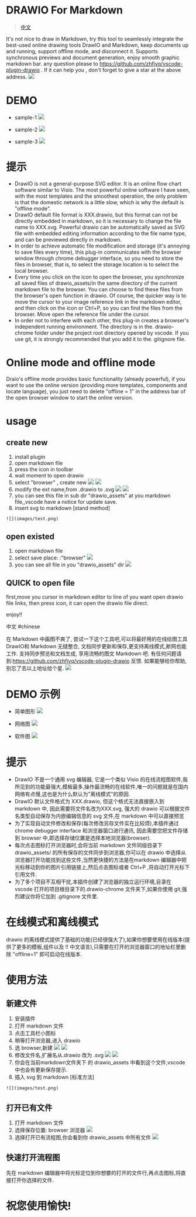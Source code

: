 # DRAWIO For Markdown 
> [中文](#chinese)

It's not nice to draw in Markdown, try this tool to seamlessly integrate the best-used online drawing tools DrawIO and Markdown, keep documents up and running, support offline mode, and disconnect it. Supports synchronous previews and document generation, enjoy smooth graphic markdown bar. any question please to https://github.com/zhfjyq/vscode-plugin-drawio .
If it can help you , don't forget to give a star at the above address.
![](<images/屏幕快照 2019-10-15 上午8.59.29.png>)

# DEMO

- sample-1
  ![](drawio_assets/demo1.png)

- sample-2
  ![](drawio_assets/demo2.svg)

- sample-3
  ![](drawio_assets/demo3.png)

# 提示

- DrawIO is not a general-purpose SVG editor. It is an online flow chart software similar to Visio. The most powerful online software I have seen, with the most templates and the smoothest operation, the only problem is that the domestic network is a little slow, which is why the default is "offline mode".
- DrawIO default file format is XXX.drawio, but this format can not be directly embedded in markdown, so it is necessary to change the file name to XXX.svg. Powerful drawio can be automatically saved as SVG file with embedded editing information according to the file name type, and can be previewed directly in markdown.
- In order to achieve automatic file modification and storage (it's annoying to save files every time), this plug-in communicates with the browser window through chrome debugger interface, so you need to store the files in browser, that is, to select the storage location is to select the local browser.
- Every time you click on the icon to open the browser, you synchronize all saved files of drawio_assets/in the same directory of the current markdown file to the browser. You can choose to find these files from the browser's open function in drawio. Of course, the quicker way is to move the cursor to your image reference link in the markdown editor, and then click on the icon or Ctrl+P, so you can find the files from the browser. Move open the reference file under the cursor.
- In order not to interfere with each other, this plug-in creates a browser's independent running environment. The directory is in the. drawio-chrome folder under the project root directory opened by vscode. If you use git, it is strongly recommended that you add it to the. gitignore file.

# Online mode and offline mode

Draio's offline mode provides basic functionality (already powerful), if you want to use the online version (providing more templates, components and locate language), you just need to delete "offline = 1" in the address bar of the open browser window to start the online version.

# usage

## create new

1. install plugin
2. open markdown file
3. press the icon in toolbar
4. wait moment to open drawio
5. select "browser" , create new
   ![](images/op01.png)
   ![](images/op02.png)
6. modify the ext name,from .drawio to .svg
   ![](images/op03.png)
   ![](images/op04.png)
7. you can see this file in sub dir "drawio_assets" at you markdown file,,vscode have a notice for update save.
8. insert svg to markdown [stand method]

```
![](images/test.png)
```

## open existed

1. open markdown file
2. select save place: :"browser"
   ![](images/op01.png)
3. you can see all file in you "drawio_assets" dir
   ![](images/op05.png)

## QUICK to open file

first,move you cursor in markdown editor to line of you want open drawio file links, then press icon, it can open the drawio file direct.

enjoy!!


中文
#chinese

在 Markdown 中画图不爽了, 尝试一下这个工具吧,可以将最好用的在线绘图工具DrawIO和 Markdown 无缝整合, 文档同步更新和保存,更支持离线模式,断网也能工作. 支持同步预览和文档生成, 享用流畅的图文 Markdown 吧. 有任何问题请到:https://github.com/zhfjyq/vscode-plugin-drawio 反馈.
如果能够给你帮助,别忘了去以上地址给个星.
![](images/屏幕快照&#32;2019-10-15&#32;上午8.59.29.png)

# DEMO 示例
* 简单图形
![](drawio_assets/demo1.png)

* 网络图
![](drawio_assets/demo2.png)

* 软件图
![](drawio_assets/demo3.png)

#  提示
* DrawIO 不是一个通用 svg 编辑器, 它是一个类似 Visio 的在线流程图软件,我所见到的功能最强大,模板最多,操作最流畅的在线软件,唯一的问题就是在国内网络有点慢,这也是为什么默认为"离线模式"的原因.
* DrawIO 默认文件格式为 XXX.drawio, 但这个格式无法直接嵌入到 markdown 中, 因此需要将文件名改为XXX.svg, 强大的 drawio 可以根据文件名类型自动保存为内嵌编辑信息的 svg 文件,在 markdown 中可以直接预览
* 为了实现自动文件修改和保存(每次修改另存文件实在比较烦),本插件通过 chrome debugger interface 和浏览器窗口进行通讯, 因此需要您把文件存储到 browser 中,即选择存储位置是选择本地浏览器(browser).
* 每次点击图标打开浏览器时,会将当前 markdown 文件同级目录下 drawio_assets/ 的所有保存的文件同步到浏览器,你可以在 drawio 中选择从浏览器打开功能找到这些文件,当然更快捷的方法是在markdown 编辑器中把光标移动到你的图片引用链接上,然后点击图标或者 Ctrl+P ,将自动打开光标下引用文件.
* 为了多个项目不互相干扰,本插件创建了浏览器的独立运行环境,目录在 vscode 打开的项目根目录下的.drawio-chrome 文件夹下,如果你使用 git,强烈建议你将它加到 .gitignore 文件里.

# 在线模式和离线模式
drawio 的离线模式提供了基础的功能(已经很强大了),如果你想要使用在线版本(提供了更多的模板,组件以及 !! 中文语言),只需要在打开的浏览器窗口的地址栏里删除 "offline=1" 即可启动在线版本.


# 使用方法

## 新建文件
1. 安装插件
2. 打开 markdown 文件
3. 点击工具栏小图标
4. 稍等打开浏览器,进入 drawio
5. 选 browser,新建
![](images/op01.png)
![](images/op02.png)
6. 修改文件名,扩展名从.drawio 改为 .svg
![](images/op03.png)
![](images/op04.png)
7. 你会在当前markdown文件夹下 的 drawio_assets 中看到这个文件,vscode 中也会有更新保存提示.
8. 插入 svg 到 markdown [标准方法]
```
![](images/test.png)
```
## 打开已有文件
1. 打开 markdown 文件
2. 选择保存位置: browser 浏览器
![](images/op01.png)
3. 选择打开已有流程图,你会看到你 drawio_assets 中所有文件
![](images/op05.png)

## 快速打开流程图
先在 markdown 编辑器中将光标定位到你想要的打开的文件行,再点击图标,将直接打开你选择的文件.


# 祝您使用愉快!
